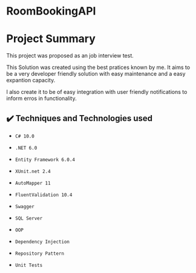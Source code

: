 # RoomBookingAPI
# Project Summary
This project was proposed as an job interview test.

This Solution was created using the best pratices known by me. It aims to be a very developer friendly solution with easy maintenance and a easy expantion capacity.

I also create it to be of easy integration with user friendly notifications to inform erros in functionality. 

## ✔️ Techniques and Technologies used

- ``C# 10.0``
- ``.NET 6.0``
- ``Entity Framework 6.0.4``
- ``XUnit.net 2.4``
- ``AutoMapper 11``
- ``FluentValidation 10.4``
- ``Swagger``
- ``SQL Server``

- ``OOP``
- ``Dependency Injection``
- ``Repository Pattern``
- ``Unit Tests``
